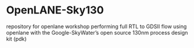 # OpenLANE-Sky130
repository for openlane workshop performing full RTL to GDSII flow using openlane with the Google-SkyWater’s open source 130nm process design kit (pdk)
